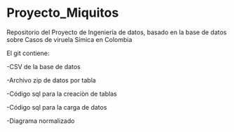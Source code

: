 # Proyecto_Miquitos
Repositorio del Proyecto de Ingeniería de datos, basado en la base de datos sobre Casos de viruela Símica en Colombia

El git contiene:


-CSV de la base de datos

-Archivo zip de datos por tabla

-Código sql para la creaciòn de tablas

-Código sql para la carga de datos

-Diagrama normalizado
